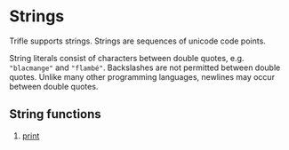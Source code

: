 # Strings

Trifle supports strings. Strings are sequences of unicode code
points.

String literals consist of characters between double quotes,
e.g. `"blacmange"` and `"flambé"`. Backslashes are not permitted
between double quotes. Unlike many other programming languages,
newlines may occur between double quotes.

## String functions

1. [print](Strings-Print.md)
